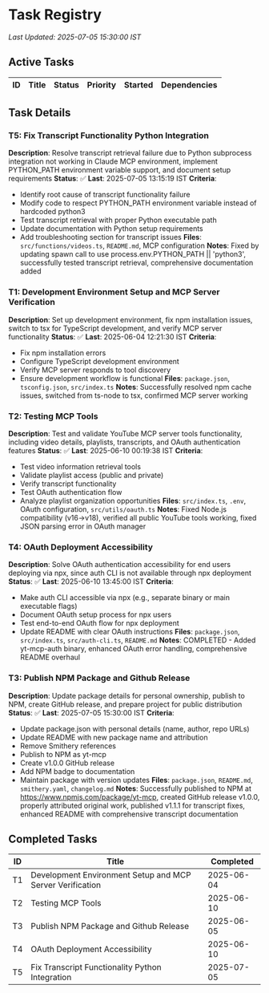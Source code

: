 # Task Registry
*Last Updated: 2025-07-05 15:30:00 IST*

## Active Tasks
| ID | Title | Status | Priority | Started | Dependencies |
|----|-------|--------|----------|---------|--------------|


## Task Details
### T5: Fix Transcript Functionality Python Integration
**Description**: Resolve transcript retrieval failure due to Python subprocess integration not working in Claude MCP environment, implement PYTHON_PATH environment variable support, and document setup requirements
**Status**: ✅ **Last**: 2025-07-05 13:15:19 IST
**Criteria**: 
- Identify root cause of transcript functionality failure
- Modify code to respect PYTHON_PATH environment variable instead of hardcoded python3
- Test transcript retrieval with proper Python executable path
- Update documentation with Python setup requirements
- Add troubleshooting section for transcript issues
**Files**: `src/functions/videos.ts`, `README.md`, MCP configuration
**Notes**: Fixed by updating spawn call to use process.env.PYTHON_PATH || 'python3', successfully tested transcript retrieval, comprehensive documentation added

### T1: Development Environment Setup and MCP Server Verification
**Description**: Set up development environment, fix npm installation issues, switch to tsx for TypeScript development, and verify MCP server functionality
**Status**: ✅ **Last**: 2025-06-04 12:21:30 IST
**Criteria**: 
- Fix npm installation errors
- Configure TypeScript development environment
- Verify MCP server responds to tool discovery
- Ensure development workflow is functional
**Files**: `package.json`, `tsconfig.json`, `src/index.ts`
**Notes**: Successfully resolved npm cache issues, switched from ts-node to tsx, confirmed MCP server working

### T2: Testing MCP Tools
**Description**: Test and validate YouTube MCP server tools functionality, including video details, playlists, transcripts, and OAuth authentication features
**Status**: ✅ **Last**: 2025-06-10 00:19:38 IST
**Criteria**:
- Test video information retrieval tools
- Validate playlist access (public and private)
- Verify transcript functionality
- Test OAuth authentication flow
- Analyze playlist organization opportunities
**Files**: `src/index.ts`, `.env`, OAuth configuration, `src/utils/oauth.ts`
**Notes**: Fixed Node.js compatibility (v16→v18), verified all public YouTube tools working, fixed JSON parsing error in OAuth manager

### T4: OAuth Deployment Accessibility
**Description**: Solve OAuth authentication accessibility for end users deploying via npx, since auth CLI is not available through npx deployment
**Status**: ✅ **Last**: 2025-06-10 13:45:00 IST
**Criteria**:
- Make auth CLI accessible via npx (e.g., separate binary or main executable flags)
- Document OAuth setup process for npx users
- Test end-to-end OAuth flow for npx deployment
- Update README with clear OAuth instructions
**Files**: `package.json`, `src/index.ts`, `src/auth-cli.ts`, `README.md`
**Notes**: COMPLETED - Added yt-mcp-auth binary, enhanced OAuth error handling, comprehensive README overhaul

### T3: Publish NPM Package and Github Release
**Description**: Update package details for personal ownership, publish to NPM, create GitHub release, and prepare project for public distribution
**Status**: ✅ **Last**: 2025-07-05 15:30:00 IST
**Criteria**:
- Update package.json with personal details (name, author, repo URLs)
- Update README with new package name and attribution
- Remove Smithery references
- Publish to NPM as yt-mcp
- Create v1.0.0 GitHub release
- Add NPM badge to documentation
- Maintain package with version updates
**Files**: `package.json`, `README.md`, `smithery.yaml`, `changelog.md`
**Notes**: Successfully published to NPM at https://www.npmjs.com/package/yt-mcp, created GitHub release v1.0.0, properly attributed original work, published v1.1.1 for transcript fixes, enhanced README with comprehensive transcript documentation

## Completed Tasks
| ID | Title | Completed |
|----|-------|-----------|
| T1 | Development Environment Setup and MCP Server Verification | 2025-06-04 |
| T2 | Testing MCP Tools | 2025-06-10 |
| T3 | Publish NPM Package and Github Release | 2025-06-05 |
| T4 | OAuth Deployment Accessibility | 2025-06-10 |
| T5 | Fix Transcript Functionality Python Integration | 2025-07-05 |
